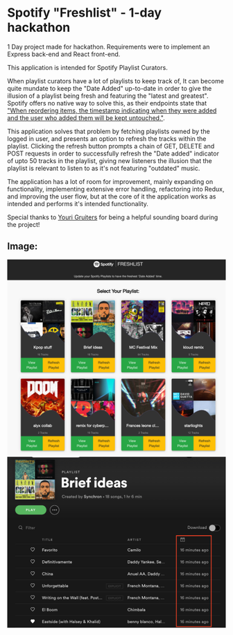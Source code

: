 # Spotify "Freshlist" - </salt> 1-day hackathon

1 Day project made for </salt> hackathon. Requirements were to implement an Express back-end and React front-end.

This application is intended for Spotify Playlist Curators. 

When playlist curators have a lot of playlists to keep track of, It can become quite mundate to keep the "Date Added" up-to-date in order to give the illusion of a playlist being fresh and featuring the "latest and greatest". Spotify offers no native way to solve this, as their endpoints state that ["When reordering items, the timestamp indicating when they were added and the user who added them will be kept untouched."](https://developer.spotify.com/documentation/web-api/reference/playlists/reorder-playlists-tracks/).

This application solves that problem by fetching playlists owned by the logged in user, and presents an option to refresh the tracks within the playlist. Clicking the refresh button prompts a chain of GET, DELETE and POST requests in order to successfully refresh the "Date added" indicator of upto 50 tracks in the playlist, giving new listeners the illusion that the playlist is relevant to listen to as it's not featuring "outdated" music.

The application has a lot of room for improvement, mainly expanding on functionality, implementing extensive error handling, refactoring into Redux, and improving the user flow, but at the core of it the application works as intended and performs it's intended functionality.

Special thanks to [Youri Gruiters](https://github.com/yourigruiters) for being a helpful sounding board during the project!

## Image:
![Image1](/app.jpg)
![Image2](/demonstration.jpg)
